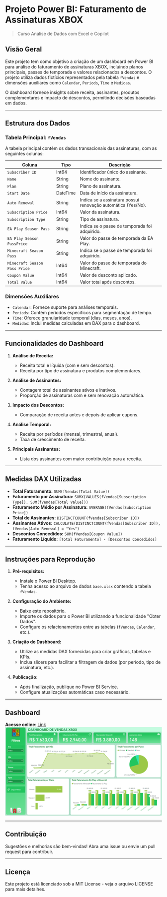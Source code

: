 # Projeto Power BI: Faturamento de Assinaturas XBOX
> Curso Análise de Dados com Excel e Copilot

## Visão Geral
Este projeto tem como objetivo a criação de um dashboard em Power BI para análise do faturamento de assinaturas XBOX, incluindo planos principais, passes de temporada e valores relacionados a descontos. O projeto utiliza dados fictícios representados pela tabela `fVendas` e dimensões auxiliares como `Calendar`, `Periods`, `Time` e `Medidas`.

O dashboard fornece insights sobre receita, assinantes, produtos complementares e impacto de descontos, permitindo decisões baseadas em dados.

---

## Estrutura dos Dados

### **Tabela Principal: `fVendas`**
A tabela principal contém os dados transacionais das assinaturas, com as seguintes colunas:

| Coluna                     | Tipo      | Descrição                                           |
|----------------------------|-----------|---------------------------------------------------|
| `Subscriber ID`            | Int64     | Identificador único do assinante.                |
| `Name`                     | String    | Nome do assinante.                                |
| `Plan`                     | String    | Plano de assinatura.                              |
| `Start Date`               | DateTime  | Data de início da assinatura.                    |
| `Auto Renewal`             | String    | Indica se a assinatura possui renovação automática (Yes/No). |
| `Subscription Price`       | Int64     | Valor da assinatura.                              |
| `Subscription Type`        | String    | Tipo de assinatura.                               |
| `EA Play Season Pass`      | String    | Indica se o passe de temporada foi adquirido.     |
| `EA Play Season PassPrice` | String    | Valor do passe de temporada da EA Play.           |
| `Minecraft Season Pass`    | String    | Indica se o passe de temporada foi adquirido.     |
| `Minecraft Season Pass Price` | Int64  | Valor do passe de temporada do Minecraft.         |
| `Coupon Value`             | Int64     | Valor de desconto aplicado.                       |
| `Total Value`              | Int64     | Valor total após descontos.                       |

### **Dimensões Auxiliares**
- `Calendar`: Fornece suporte para análises temporais.
- `Periods`: Contém períodos específicos para segmentação de tempo.
- `Time`: Oferece granularidade temporal (dias, meses, anos).
- `Medidas`: Inclui medidas calculadas em DAX para o dashboard.

---

## Funcionalidades do Dashboard

1. **Análise de Receita:**
   - Receita total e líquida (com e sem descontos).
   - Receita por tipo de assinatura e produtos complementares.

2. **Análise de Assinantes:**
   - Contagem total de assinantes ativos e inativos.
   - Proporção de assinaturas com e sem renovação automática.

3. **Impacto dos Descontos:**
   - Comparação de receita antes e depois de aplicar cupons.

4. **Análise Temporal:**
   - Receita por períodos (mensal, trimestral, anual).
   - Taxa de crescimento de receita.

5. **Principais Assinantes:**
   - Lista dos assinantes com maior contribuição para a receita.

---

## Medidas DAX Utilizadas

- **Total Faturamento:** `SUM(fVendas[Total Value])`
- **Faturamento por Assinatura:** `SUMX(VALUES(fVendas[Subscription Type]), SUM(fVendas[Total Value]))`
- **Faturamento Médio por Assinatura:** `AVERAGE(fVendas[Subscription Price])`
- **Total de Assinantes:** `DISTINCTCOUNT(fVendas[Subscriber ID])`
- **Assinantes Ativos:** `CALCULATE(DISTINCTCOUNT(fVendas[Subscriber ID]), fVendas[Auto Renewal] = "Yes")`
- **Descontos Concedidos:** `SUM(fVendas[Coupon Value])`
- **Faturamento Líquido:** `[Total Faturamento] - [Descontos Concedidos]`

---

## Instruções para Reprodução

1. **Pré-requisitos:**
   - Instale o Power BI Desktop.
   - Tenha acesso ao arquivo de dados `base.xlsx` contendo a tabela `fVendas`.

2. **Configuração do Ambiente:**
   - Baixe este repositório.
   - Importe os dados para o Power BI utilizando a funcionalidade "Obter Dados".
   - Configure os relacionamentos entre as tabelas (`fVendas`, `Calendar`, etc.).

3. **Criação do Dashboard:**
   - Utilize as medidas DAX fornecidas para criar gráficos, tabelas e KPIs.
   - Inclua slicers para facilitar a filtragem de dados (por período, tipo de assinatura, etc.).

4. **Publicação:**
   - Após finalização, publique no Power BI Service.
   - Configure atualizações automáticas caso necessário.

---

## Dashboard

**Acesse online**: [Link](https://app.powerbi.com/view?r=eyJrIjoiNDU0ZmI2NTItMDNhNy00OTkzLTk2MTAtOWU4MDFkMTA4ZDhkIiwidCI6IjlmZjQ5YWNkLTJmNTMtNGJmMS04OTkwLTRjYzY0ZGM4YjljMiJ9)
![Dashboard](./assets/dash-xbox.png)

---

## Contribuição
Sugestões e melhorias são bem-vindas! Abra uma issue ou envie um pull request para contribuir.

---

## Licença
Este projeto está licenciado sob a MIT License - veja o arquivo LICENSE para mais detalhes.
